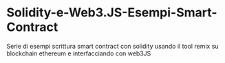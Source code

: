 # Solidity-e-Web3.JS-Esempi-Smart-Contract
Serie di esempi scrittura smart contract con solidity usando il tool remix su blockchain ethereum e interfacciando con web3JS
